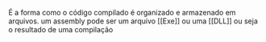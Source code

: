 É a forma como o código compilado é organizado e armazenado em arquivos. um assembly pode ser um arquivo [[Exe]] ou uma [[DLL]] ou seja o resultado de uma compilação
